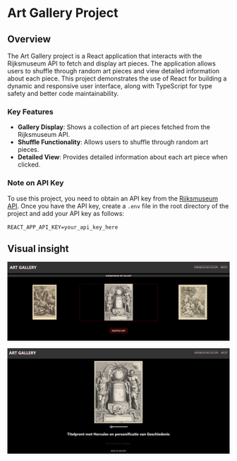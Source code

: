 # Art Gallery Project
## Overview

The Art Gallery project is a React application that interacts with the Rijksmuseum API to fetch and display art pieces. The application allows users to shuffle through random art pieces and view detailed information about each piece. This project demonstrates the use of React for building a dynamic and responsive user interface, along with TypeScript for type safety and better code maintainability.

### Key Features

- **Gallery Display**: Shows a collection of art pieces fetched from the Rijksmuseum API.
- **Shuffle Functionality**: Allows users to shuffle through random art pieces.
- **Detailed View**: Provides detailed information about each art piece when clicked.

### Note on API Key

To use this project, you need to obtain an API key from the [Rijksmuseum API](https://www.rijksmuseum.nl/en/api). Once you have the API key, create a `.env` file in the root directory of the project and add your API key as follows:

```env
REACT_APP_API_KEY=your_api_key_here
```


## Visual insight

![Gallery Page](./assets/GalleryPage.png)

![Detail Page](./assets/ArtDetailPage.png)